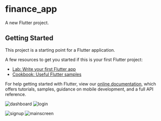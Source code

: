 # finance_app

A new Flutter project.

## Getting Started

This project is a starting point for a Flutter application.

A few resources to get you started if this is your first Flutter project:

- [Lab: Write your first Flutter app](https://flutter.dev/docs/get-started/codelab)
- [Cookbook: Useful Flutter samples](https://flutter.dev/docs/cookbook)

For help getting started with Flutter, view our
[online documentation](https://flutter.dev/docs), which offers tutorials,
samples, guidance on mobile development, and a full API reference.

![dashboard](https://user-images.githubusercontent.com/69036818/127518132-3e65353a-8069-4886-a62f-9e4cd92a8c18.png)
![login](https://user-images.githubusercontent.com/69036818/127518227-18f2a356-6d48-4bb0-8127-1c764f86cb4e.png)


![signup](https://user-images.githubusercontent.com/69036818/127518249-3d959896-9906-416c-a3c1-479178c97fac.png)
![mainscreen](https://user-images.githubusercontent.com/69036818/127518871-3376fb48-244f-4ca7-a7d4-2768b797c74d.png)



